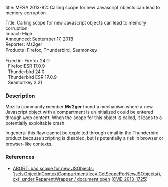 title: MFSA 2013-82: Calling scope for new Javascript objects can lead to memory corruption

<p>
<span class="label">Title:</span>      Calling scope for new Javascript objects
can lead to memory corruption<br/>
<span class="label">Impact:</span>     High<br/>
<span class="label">Announced:</span>  September 17, 2013<br/>
<span class="label">Reporter:</span>   Ms2ger<br/>
<span class="label">Products:</span>   Firefox, Thunderbird, Seamonkey<br/>
<br/>
<span class="label">Fixed in:</span>   Firefox 24.0<br/>
<span class="label">&#160;</span>      Firefox ESR 17.0.9<br/>
<span class="label">&#160;</span>      Thunderbird 24.0<br/>
<span class="label">&#160;</span>      Thunderbird ESR 17.0.9<br/>
<span class="label">&#160;</span>      Seamonkey 2.21<br/>
</p>


<h3>Description</h3>

<p>Mozilla community member <strong>Ms2ger</strong> found a mechanism where a
new Javascript object with a compartment is uninitialized could be entered
through web content. When the scope for this object is called, it leads to a
potentially exploitable crash. 
</p>

<p class="note">In general this flaw cannot be exploited through email in the
Thunderbird product because scripting is disabled, but is potentially a risk in
browser or browser-like contexts.</p>


<h3>References</h3>

<ul>
  <li><a href="https://bugzilla.mozilla.org/show_bug.cgi?id=876762">
       ABORT: bad scope for new JSObjects:
'js::IsObjectInContextCompartment(lccx.GetScopeForNewJSObjects(), cx)' under
ReparentWrapper / document.open</a> (<a href="http://cve.mitre.org/cgi-bin/cvename.cgi?name=CVE-2013-1725" class="ex-ref">CVE-2013-1725</a>)</li>
</ul>



